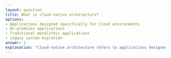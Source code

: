 ```yaml
---
layout: question
title: What is cloud-native architecture?
options:
- Applications designed specifically for cloud environments
- On-premises applications
- Traditional monolithic applications
- Legacy system migration
answer: 1
explanation: "Cloud-native architecture refers to applications designed and built specifically to leverage cloud computing frameworks and services."
---
```


